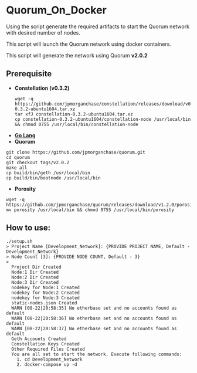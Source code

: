 # Quorum_On_Docker
Using the script generate the required artifacts to start the Quorum network with desired number of nodes.

This script will launch the Quorum network using docker containers.

This script will generate the network using Quorum **v2.0.2**

## Prerequisite
- **Constellation (v0.3.2)**
  ```
  wget -q https://github.com/jpmorganchase/constellation/releases/download/v0.3.2/constellation-0.3.2-ubuntu1604.tar.xz
  tar xfJ constellation-0.3.2-ubuntu1604.tar.xz
  cp constellation-0.3.2-ubuntu1604/constellation-node /usr/local/bin && chmod 0755 /usr/local/bin/constellation-node
  ```
- **[Go Lang](https://golang.org/doc/install)**
- **Quorum**
```
git clone https://github.com/jpmorganchase/quorum.git
cd quorum
git checkout tags/v2.0.2
make all
cp build/bin/geth /usr/local/bin
cp build/bin/bootnode /usr/local/bin
```
- **Porosity**
```
wget -q https://github.com/jpmorganchase/quorum/releases/download/v1.2.0/porosity
mv porosity /usr/local/bin && chmod 0755 /usr/local/bin/porosity
```

## How to use:
```
./setup.sh
> Project Name [Development_Network]: {PROVIDE PROJECT NAME, Default - Development_Network}
> Node Count [3]: {PROVIDE NODE COUNT, Default - 3}
>
  Project Dir Created
  Node:1 Dir Created
  Node:2 Dir Created
  Node:3 Dir Created
  nodekey for Node:1 Created
  nodekey for Node:2 Created
  nodekey for Node:3 Created
  static-nodes.json Created
  WARN [08-22|20:58:35] No etherbase set and no accounts found as default 
  WARN [08-22|20:58:36] No etherbase set and no accounts found as default 
  WARN [08-22|20:58:37] No etherbase set and no accounts found as default 
  Geth Accounts Created
  Constellation Keys Created
  Other Required Files Created
  You are all set to start the network. Execute following commands:
    1. cd Development_Network
    2. docker-compose up -d
```
